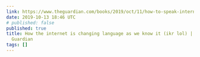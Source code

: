 ```yaml
---
link: https://www.theguardian.com/books/2019/oct/11/how-to-speak-internet-online-writing-richard-godwin
date: 2019-10-13 18:46 UTC
# published: false
published: true
title: How the internet is changing language as we know it (ikr lol) | Books | The
  Guardian
tags: []
---
```



